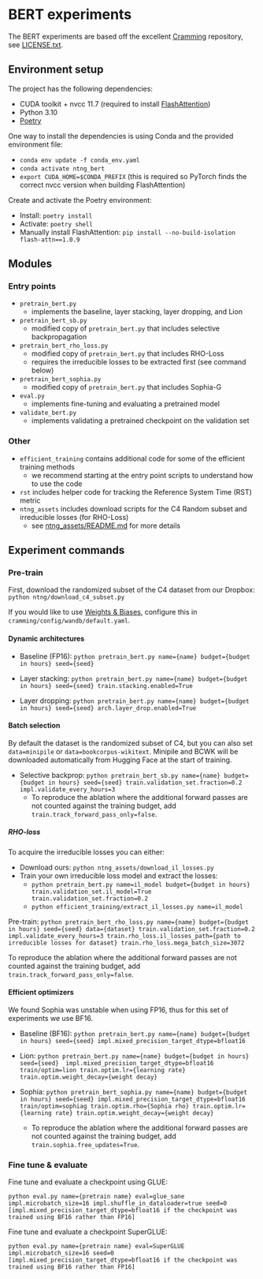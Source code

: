 # BERT experiments
The BERT experiments are based off the excellent [Cramming](https://github.com/JonasGeiping/cramming) repository, see [LICENSE.txt](LICENSE.txt).

## Environment setup
The project has the following dependencies:
- CUDA toolkit + nvcc 11.7 (required to install [FlashAttention](https://github.com/Dao-AILab/flash-attention))
- Python 3.10
- [Poetry](https://python-poetry.org/)

One way to install the dependencies is using Conda and the provided environment file:
- `conda env update -f conda_env.yaml`
- `conda activate ntng_bert`
- `export CUDA_HOME=$CONDA_PREFIX` (this is required so PyTorch finds the correct nvcc version when building FlashAttention)

Create and activate the Poetry environment:
- Install: `poetry install`
- Activate: `poetry shell`
- Manually install FlashAttention: `pip install --no-build-isolation flash-attn==1.0.9`

## Modules
### Entry points
* `pretrain_bert.py`
  * implements the baseline, layer stacking, layer dropping, and Lion
* `pretrain_bert_sb.py`
  * modified copy of `pretrain_bert.py` that includes selective backpropagation
* `pretrain_bert_rho_loss.py`
  * modified copy of `pretrain_bert.py` that includes RHO-Loss
  * requires the irreducible losses to be extracted first (see command below)
* `pretrain_bert_sophia.py`
  * modified copy of `pretrain_bert.py` that includes Sophia-G
* `eval.py`
  * implements fine-tuning and evaluating a pretrained model
* `validate_bert.py`
  * implements validating a pretrained checkpoint on the validation set

### Other
* `efficient_training` contains additional code for some of the efficient training methods
  * we recommend starting at the entry point scripts to understand how to use the code
* `rst` includes helper code for tracking the Reference System Time (RST) metric
* `ntng_assets` includes download scripts for the C4 Random subset and irreducible losses (for RHO-Loss)
  * see [ntng_assets/README.md](../ntng_assets/README.md) for more details

## Experiment commands
### Pre-train
First, download the randomized subset of the C4 dataset from our Dropbox: `python ntng/download_c4_subset.py`

If you would like to use [Weights & Biases](https://wandb.ai/site), configure this in `cramming/config/wandb/default.yaml`.

#### Dynamic architectures
* Baseline (FP16):
`python pretrain_bert.py name={name} budget={budget in hours} seed={seed}`


* Layer stacking:
`python pretrain_bert.py name={name} budget={budget in hours} seed={seed} train.stacking.enabled=True`

* Layer dropping:
`python pretrain_bert.py name={name} budget={budget in hours} seed={seed} arch.layer_drop.enabled=True`

#### Batch selection
By default the dataset is the randomized subset of C4, but you can also set `data=minipile` or `data=bookcorpus-wikitext`.
Minipile and BCWK will be downloaded automatically from Hugging Face at the start of training.

* Selective backprop:
`python pretrain_bert_sb.py name={name} budget={budget in hours} seed={seed} train.validation_set.fraction=0.2 impl.validate_every_hours=3`
  * To reproduce the ablation where the additional forward passes are not counted against the training budget, add `train.track_forward_pass_only=false`.

##### RHO-loss
To acquire the irreducible losses you can either:
  * Download ours: `python ntng_assets/download_il_losses.py`
  * Train your own irreducible loss model and extract the losses:
    * `python pretrain_bert.py name=il_model budget={budget in hours} train.validation_set.il_model=True train.validation_set.fraction=0.2`
    * `python efficient_training/extract_il_losses.py name=il_model`

Pre-train: `python pretrain_bert_rho_loss.py name={name} budget={budget in hours} seed={seed} data={dataset} train.validation_set.fraction=0.2 impl.validate_every_hours=3 train.rho_loss.il_losses_path={path to irreducible losses for dataset} train.rho_loss.mega_batch_size=3072`

To reproduce the ablation where the additional forward passes are not counted against the training budget, add `train.track_forward_pass_only=false`.

#### Efficient optimizers
We found Sophia was unstable when using FP16, thus for this set of experiments we use BF16.

* Baseline (BF16):
`python pretrain_bert.py name={name} budget={budget in hours} seed={seed} impl.mixed_precision_target_dtype=bfloat16`

* Lion: `python pretrain_bert.py name={name} budget={budget in hours} seed={seed}  impl.mixed_precision_target_dtype=bfloat16 train/optim=lion train.optim.lr={learning rate} train.optim.weight_decay={weight decay}`

* Sophia: `python pretrain_bert_sophia.py name={name} budget={budget in hours} seed={seed} impl.mixed_precision_target_dtype=bfloat16 train/optim=sophiag train.optim.rho={Sophia rho} train.optim.lr={learning rate} train.optim.weight_decay={weight decay}`
  * To reproduce the ablation where the additional forward passes are not counted against the training budget, add `train.sophia.free_updates=True`.



### Fine tune & evaluate
Fine tune and evaluate a checkpoint using GLUE:

`python eval.py name={pretrain name} eval=glue_sane impl.microbatch_size=16 impl.shuffle_in_dataloader=true seed=0 [impl.mixed_precision_target_dtype=bfloat16 if the checkpoint was trained using BF16 rather than FP16]`

Fine tune and evaluate a checkpoint SuperGLUE:

`python eval.py name={pretrain name} eval=SuperGLUE impl.microbatch_size=16 seed=0 [impl.mixed_precision_target_dtype=bfloat16 if the checkpoint was trained using BF16 rather than FP16]`
